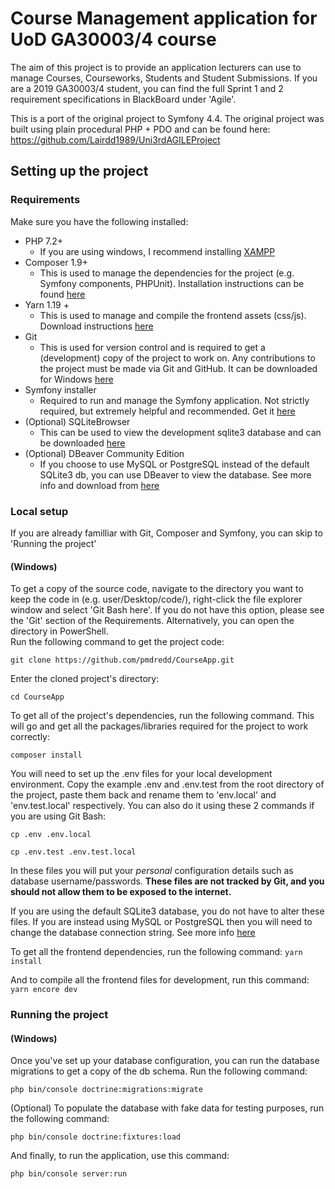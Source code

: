 # Course Management application for UoD GA30003/4 course

The aim of this project is to provide an application lecturers can use to manage Courses, Courseworks, Students and Student Submissions. If you are a 2019 GA30003/4 student,
you can find the full Sprint 1 and 2 requirement specifications in BlackBoard under 'Agile'.  

This is a port of the original project to Symfony 4.4. The original project was built using plain procedural PHP + PDO and can be found here: https://github.com/Lairdd1989/Uni3rdAGILEProject  

## Setting up the project
### Requirements
Make sure you have the following installed:

- PHP 7.2+
    - If you are using windows, I recommend installing [XAMPP](https://www.apachefriends.org/download.html)
- Composer 1.9+
    - This is used to manage the dependencies for the project (e.g. Symfony components, PHPUnit). Installation instructions can be found [here](https://getcomposer.org/download/)
- Yarn 1.19 +
    - This is used to manage and compile the frontend assets (css/js). Download instructions [here](https://yarnpkg.com/en/docs/install) 
- Git
    - This is used for version control and is required to get a (development) copy of the project to work on. Any contributions to the project must be made via Git and GitHub.
      It can be downloaded for Windows [here](https://git-scm.com/downloads)
- Symfony installer
    - Required to run and manage the Symfony application. Not strictly required, but extremely helpful and recommended. Get it [here](https://symfony.com/download)
- (Optional) SQLiteBrowser
    - This can be used to view the development sqlite3 database and can be downloaded [here](https://sqlitebrowser.org/dl/)
- (Optional) DBeaver Community Edition
    - If you choose to use MySQL or PostgreSQL instead of the default SQLite3 db, you can use DBeaver to view the database. See more info and download from [here](https://dbeaver.io/)    

### Local setup
If you are already familliar with Git, Composer and Symfony, you can skip to 'Running the project'
#### (Windows)
To get a copy of the source code, navigate to the directory you want to keep the code in (e.g. user/Desktop/code/), 
right-click the file explorer window and select 'Git Bash here'. If you do not have this option, please see the 'Git' section of the Requirements.
Alternatively, you can open the directory in PowerShell.  
Run the following command to get the project code:

`git clone https://github.com/pmdredd/CourseApp.git`

Enter the cloned project's directory:

`cd CourseApp`

To get all of the project's dependencies, run the following command. This will go and get all the packages/libraries required for the project to work correctly:

`composer install`

You will need to set up the .env files for your local development environment. Copy the example .env and .env.test from the root directory of the project, paste them back and
rename them to 'env.local' and 'env.test.local' respectively. You can also do it using these 2 commands if you are using Git Bash:

`cp .env .env.local`

`cp .env.test .env.test.local`

In these files you will put your *personal* configuration details such as database username/passwords. 
**These files are not tracked by Git, and you should not allow them to be exposed to the internet.**

If you are using the default SQLite3 database, you do not have to alter these files. If you are instead using MySQL or PostgreSQL then you will need to change the database connection string.
See more info [here](https://symfony.com/doc/current/doctrine.html#configuring-the-database)
 
To get all the frontend dependencies, run the following command:
`yarn install`

And to compile all the frontend files for development, run this command:
`yarn encore dev`

### Running the project
#### (Windows)
Once you've set up your database configuration, you can run the database migrations to get a copy of the db schema. Run the following command:

`php bin/console doctrine:migrations:migrate`

(Optional) To populate the database with fake data for testing purposes, run the following command:

`php bin/console doctrine:fixtures:load`
 
 And finally, to run the application, use this command:
 
 `php bin/console server:run`

